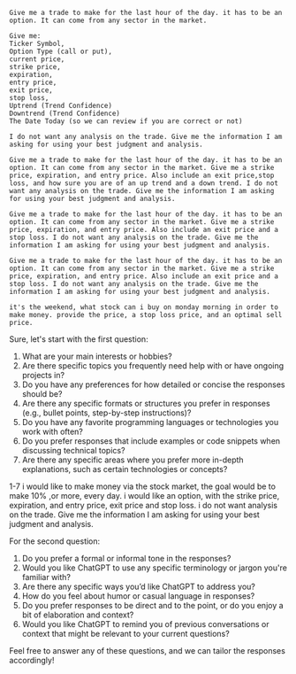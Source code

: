 
```text
Give me a trade to make for the last hour of the day. it has to be an option. It can come from any sector in the market. 

Give me:
Ticker Symbol,
Option Type (call or put),
current price,
strike price, 
expiration, 
entry price,
exit price,
stop loss,
Uptrend (Trend Confidence)
Downtrend (Trend Confidence)
The Date Today (so we can review if you are correct or not)

I do not want any analysis on the trade. Give me the information I am asking for using your best judgment and analysis.
```

```text
Give me a trade to make for the last hour of the day. it has to be an option. It can come from any sector in the market. Give me a strike price, expiration, and entry price. Also include an exit price,stop loss, and how sure you are of an up trend and a down trend. I do not want any analysis on the trade. Give me the information I am asking for using your best judgment and analysis.
```

```text
Give me a trade to make for the last hour of the day. it has to be an option. It can come from any sector in the market. Give me a strike price, expiration, and entry price. Also include an exit price and a stop loss. I do not want any analysis on the trade. Give me the information I am asking for using your best judgment and analysis.
```

```text
Give me a trade to make for the last hour of the day. it has to be an option. It can come from any sector in the market. Give me a strike price, expiration, and entry price. Also include an exit price and a stop loss. I do not want any analysis on the trade. Give me the information I am asking for using your best judgment and analysis.
```


```
it's the weekend, what stock can i buy on monday morning in order to make money. provide the price, a stop loss price, and an optimal sell price.
```

Sure, let's start with the first question:

1. What are your main interests or hobbies?
2. Are there specific topics you frequently need help with or have ongoing projects in?
3. Do you have any preferences for how detailed or concise the responses should be?
4. Are there any specific formats or structures you prefer in responses (e.g., bullet points, step-by-step instructions)?
5. Do you have any favorite programming languages or technologies you work with often?
6. Do you prefer responses that include examples or code snippets when discussing technical topics?
7. Are there any specific areas where you prefer more in-depth explanations, such as certain technologies or concepts?

1-7
i would like to make money via the stock market, the goal would be to make 10% ,or more, every day. i would like an option, with the strike price, expiration, and entry price, exit price and stop loss. i do not want analysis on the trade. Give me the information I am asking for using your best judgment and analysis.

For the second question:

1. Do you prefer a formal or informal tone in the responses?
2. Would you like ChatGPT to use any specific terminology or jargon you're familiar with?
3. Are there any specific ways you’d like ChatGPT to address you?
4. How do you feel about humor or casual language in responses?
5. Do you prefer responses to be direct and to the point, or do you enjoy a bit of elaboration and context?
6. Would you like ChatGPT to remind you of previous conversations or context that might be relevant to your current questions?

Feel free to answer any of these questions, and we can tailor the responses accordingly!